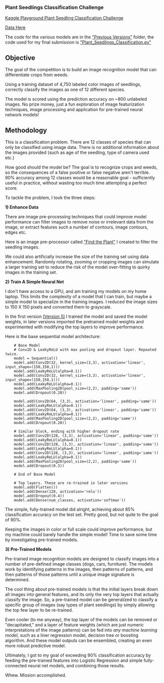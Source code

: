 ### Plant Seedlings Classification Challenge

[Kaggle Playground Plant Seedling Classification Challenge](https://www.kaggle.com/c/plant-seedlings-classification)

[Data Here](https://www.kaggle.com/c/plant-seedlings-classification/data)

The code for the various models are in the ["Previous Versions"](https://github.com/dheinicke1/Sample-Work/tree/master/Plant%20Seedlings%20Classification/previous-versions) folder, the code used for my final submission is 
["Plant_Seedlings_Classification.py"](https://github.com/dheinicke1/Sample-Work/blob/master/Plant%20Seedlings%20Classification/Plant_Seedlings_Classification.py)

## Objective

The goal of the competition is to build an image recognition model that can differentiate crops from weeds.

Using a training dataset of 4,750 labeled color images of seedlings, correctly classify 
the images as one of 12 different species. 

The model is scored using the prediction accuracy on ~800 unlabeled images. No prize money, just a fun 
exploration of image featurization techniques, image processing and application for pre-trained neural
network models!

## Methodology

This is a classification problem. There are 12 classes of species that can only be classified using image data. 
There is no additional information about the images provided (such as age of the seedling, type of camera used etc.)

How good should the model be? The goal is to recognize crops and weeds, so the consequences of a false positive or 
false negative aren't terrible. 90% accuracy among 12 classes would be a reasonable goal - sufficiently useful in 
practice, without wasting too much time attempting a perfect score.

To tackle the problem, I took the three steps:

**1) Enhance Data** 

There are image pre-processing techniques that could improve model performance can filter images to remove noise or irrelevant data from the image, or extract features such a number of contours, image contours, edges etc. 

Here is an image pre-processor called ["Find the Plant"](https://github.com/dheinicke1/auto-adjust-filter) I created to filter the seedling images. 

We could also artificially increase the size of the training set using data enhancement. Randomly rotating, zooming or cropping images can simulate a larger training set to reduce the risk of the model over-fitting to quirky images in the training set.

**2) Train A Simple Neural Net**

I don't have access to a GPU, and am training my models on my home laptop. This limits the complexity of a model that I can train, but maybe a simple model to specialize in the training images. I reduced the image sizes to 150 X 150 pixels and converted them to grayscale. 

In the first version [(Version 5)](https://github.com/dheinicke1/Sample-Work/blob/master/Plant%20Seedlings%20Classification/previous-versions/Seedlings_v5.1.py) I trained the model and saved the model weights, in later versions imported the pretrained model weights and
experimented with modifying the top layers to improve performance.

Here is the base sequential model architecture:

        # Base Model
        # Conv2D & LeakyReLU with max pooling and dropout layer. Repeated twice.
        model = Sequential()
        model.add(Conv2D(32, kernel_size=(3,3), activation='linear', input_shape=(150,150,1)))
        model.add(LeakyReLU(alpha=0.1))
        model.add(Conv2D(32, kernel_size=(3,3), activation='linear', input_shape=(150,150,1)))
        model.add(LeakyReLU(alpha=0.1))
        model.add(MaxPooling2D(pool_size=(2,2), padding='same'))
        model.add(Dropout(0.20))
        
        model.add(Conv2D(64, (3,3), activation='linear', padding='same'))
        model.add(LeakyReLU(alpha=0.1))
        model.add(Conv2D(64, (3,3), activation='linear', padding='same'))
        model.add(LeakyReLU(alpha=0.1))
        model.add(MaxPooling2D(pool_size=(2,2), padding='same'))
        model.add(Dropout(0.20))
        
        # Similar block, ending with higher dropout rate
        model.add(Conv2D(128, (3,3), activation='linear', padding='same'))
        model.add(LeakyReLU(alpha=0.1))
        model.add(Conv2D(128, (3,3), activation='linear', padding='same'))
        model.add(LeakyReLU(alpha=0.1))
        model.add(Conv2D(128, (3,3), activation='linear', padding='same'))
        model.add(LeakyReLU(alpha=0.1))
        model.add(MaxPooling2D(pool_size=(2,2), padding='same')) 
        model.add(Dropout(0.3))
        
        # End of Base Model 
        
        # Top layers. These are re-trained in later versions
        model.add(Flatten())
        model.add(Dense(128, activation='relu'))
        model.add(Dropout(0.4))
        model.add(Dense(num_classes, activation='softmax'))

The simple, fully-trained model did alright, achieving about 85% classification accuracy on the test set.
Pretty good, but not quite to the goal of 90%.

Keeping the images in color or full scale could improve performance, but my machine could barely handle
the simple model! Time to save some time by investigating pre-trained models.

**3) Pre-Trained Models**

Pre-trained image recognition models are designed to classify images into a number of pre-defined image
classes (dogs, cars, furniture). The models work by identifying patterns in the images, then patterns of
patterns, and then patterns of those patterns until a unique image signature is determined. 

The cool thing about pre-trained models is that the initial layers break down all images into general features, and 
its only the very top layers that actually classify the image. So, a pre-trained model can be generalized to
classify a specific group of images (say types of plant seedlings) by simply allowing the top few layer to be 
re-trained.

Even cooler (to me anyway), the top layer of the models can be removed or "decapitated," and a layer of feature weights
(which are just numeric interpretations of the image patterns) can be fed into *any machine learning model,* such as a 
liner regression model, decision tree or boosting algorithm. And these model outputs can be ensembled, creating an
even more robust predictive model.

Ultimately, I got to my goal of exceeding 90% classification accuracy by feeding the pre-trained features into 
Logistic Regression and simple fully-connected neural net models, and combining those results.

Whew. Mission accomplished.



